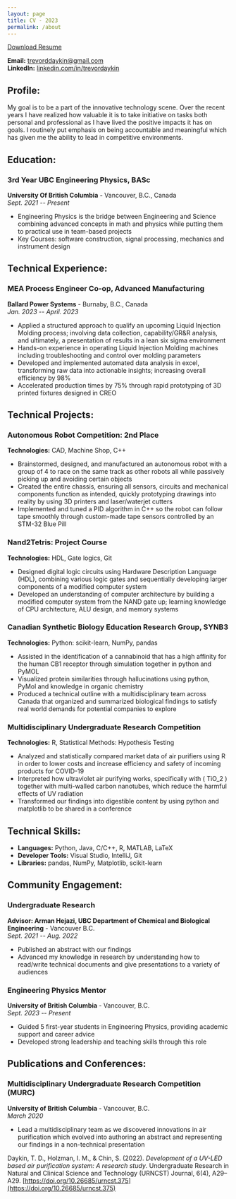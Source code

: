 ```yaml
---
layout: page
title: CV - 2023
permalink: /about
---
```


<a href="/assets/TrevorDaykin_ResumeWeb.pdf" target="_blank" download>Download Resume</a>

**Email:** [trevorddaykin@gmail.com](mailto:trevorddaykin@gmail.com)  
**LinkedIn:** [linkedin.com/in/trevordaykin](https://linkedin.com/in/trevordaykin)

## Profile:

My goal is to be a part of the innovative technology scene. Over the recent years I have realized how valuable it is to take initiative on tasks both personal and professional as I have lived the positive impacts it has on goals. I routinely put emphasis on being accountable and meaningful which has given me the ability to lead in competitive environments.

## Education:

### 3rd Year UBC Engineering Physics, BASc
**University Of British Columbia** - Vancouver, B.C., Canada  
*Sept. 2021 -- Present*  
- Engineering Physics is the bridge between Engineering and Science combining advanced concepts in math and physics while putting them to practical use in team-based projects
- Key Courses: software construction, signal processing, mechanics and instrument design

## Technical Experience:

### MEA Process Engineer Co-op, Advanced Manufacturing
**Ballard Power Systems** - Burnaby, B.C., Canada  
*Jan. 2023 -- April. 2023*  
- Applied a structured approach to qualify an upcoming Liquid Injection Molding process; involving data collection, capability/GR\&R analysis, and ultimately, a presentation of results in a lean six sigma environment
- Hands-on experience in operating Liquid Injection Molding machines including troubleshooting and control over molding parameters
- Developed and implemented automated data analysis in excel, transforming raw data into actionable insights; increasing overall efficiency by 98\%
- Accelerated production times by 75% through rapid prototyping of 3D printed fixtures designed in CREO

## Technical Projects:

### Autonomous Robot Competition: 2nd Place
**Technologies:** CAD, Machine Shop, C++  
- Brainstormed, designed, and manufactured an autonomous robot with a group of 4 to race on the same track as other robots all while passively picking up and avoiding certain objects
- Created the entire chassis, ensuring all sensors, circuits and mechanical components function as intended, quickly prototyping drawings into reality by using 3D printers and laser/waterjet cutters
- Implemented and tuned a PID algorithm in C++ so the robot can follow tape smoothly through custom-made tape sensors controlled by an STM-32 Blue Pill

### Nand2Tetris: Project Course
**Technologies:** HDL, Gate logics, Git  
- Designed digital logic circuits using Hardware Description Language (HDL), combining various logic gates and sequentially developing larger components of a modified computer system
- Developed an understanding of computer architecture by building a modified computer system from the NAND gate up; learning knowledge of CPU architecture, ALU design, and memory systems

### Canadian Synthetic Biology Education Research Group, SYNB3
**Technologies:** Python: scikit-learn, NumPy, pandas  
- Assisted in the identification of a cannabinoid that has a high affinity for the human CB1 receptor through simulation together in python and PyMOL
- Visualized protein similarities through hallucinations using python, PyMol and knowledge in organic chemistry
- Produced a technical outline with a multidisciplinary team across Canada that organized and summarized biological findings to satisfy real world demands for potential companies to explore

### Multidisciplinary Undergraduate Research Competition
**Technologies:** R, Statistical Methods: Hypothesis Testing  
- Analyzed and statistically compared market data of air purifiers using R in order to lower costs and increase efficiency and safety of incoming products for COVID-19
- Interpreted how ultraviolet air purifying works, specifically with \( TiO_2 \) together with multi-walled carbon nanotubes, which reduce the harmful effects of UV radiation
- Transformed our findings into digestible content by using python and matplotlib to be shared in a conference

## Technical Skills:

- **Languages:** Python, Java, C/C++, R, MATLAB, LaTeX
- **Developer Tools:** Visual Studio, IntelliJ, Git
- **Libraries:** pandas, NumPy, Matplotlib, scikit-learn

## Community Engagement:

### Undergraduate Research
**Advisor: Arman Hejazi, UBC Department of Chemical and Biological Engineering** - Vancouver B.C.  
*Sept. 2021 -- Aug. 2022*  
- Published an abstract with our findings
- Advanced my knowledge in research by understanding how to read/write technical documents and give presentations to a variety of audiences

### Engineering Physics Mentor
**University of British Columbia** - Vancouver, B.C.  
*Sept. 2023 -- Present*
- Guided 5 first-year students in Engineering Physics, providing academic support and career advice
- Developed strong leadership and teaching skills through this role

## Publications and Conferences:

### Multidisciplinary Undergraduate Research Competition (MURC)
**University of British Columbia** - Vancouver, B.C.  
*March 2020*  

- Lead a multidisciplinary team as we discovered innovations in air purification which evolved into authoring an abstract and representing our findings in a non-technical presentation

Daykin, T. D., Holzman, I. M., & Chin, S. (2022). *Development of a UV-LED based air purification system: A research study*. Undergraduate Research in Natural and Clinical Science and Technology (URNCST) Journal, 6(4), A29–A29. [https://doi.org/10.26685/urncst.375](https://doi.org/10.26685/urncst.375)

